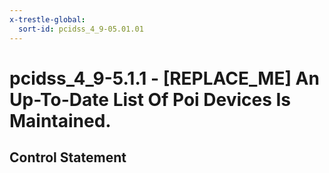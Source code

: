 ```yaml
---
x-trestle-global:
  sort-id: pcidss_4_9-05.01.01
---
```


# pcidss_4_9-5.1.1 - \[REPLACE_ME\] An Up-To-Date List Of Poi Devices Is Maintained.

## Control Statement
